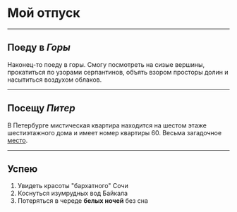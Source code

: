 # Мой отпуск

---

## Поеду в _Горы_

Наконец-то поеду в горы. Смогу посмотреть на сизые вершины, прокатиться по узорами серпантинов, объять взором просторы долин и насытиться воздухом облаков.

---- 

## Посещу _Питер_

В Петербурге мистическая квартира находится на шестом этаже шестиэтажного дома и имеет номер квартиры 60. Весьма загадочное [место](https://yandex.ru/maps/-/CCUJZIcN1A).

----

## Успею 

1. Увидеть красоты "бархатного" Сочи
2. Коснуться изумрудных вод Байкала
3. Потеряться в череде __белых ночей__ без сна

